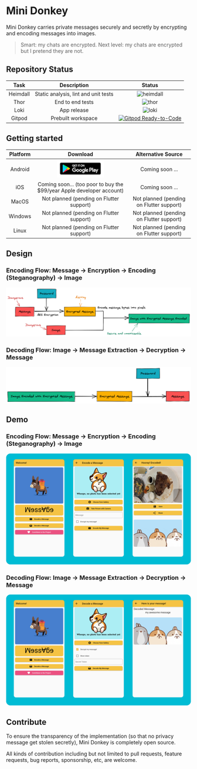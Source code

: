 # Mini Donkey

Mini Donkey carries private messages securely and secretly by encrypting and encoding messages into images.

> Smart: my chats are encrypted. Next level: my chats are encrypted but I pretend they are not.

## Repository Status

| Task | Description | Status |
|:-----:|:-----------:|:------:|
| Heimdall | Static analysis, lint and unit tests | ![heimdall](https://github.com/tianhaoz95/photochat/workflows/heimdall/badge.svg?branch=master) |
| Thor | End to end tests | ![thor](https://github.com/tianhaoz95/photochat/workflows/thor/badge.svg?branch=master) |
| Loki | App release | ![loki](https://github.com/tianhaoz95/photochat/workflows/loki/badge.svg?branch=master) |
|Gitpod | Prebuilt workspace | [![Gitpod Ready-to-Code](https://img.shields.io/badge/Gitpod-Ready--to--Code-blue?logo=gitpod)](https://gitpod.io/#https://github.com/tianhaoz95/photochat) |

## Getting started

| Platform | Download | Alternative Source |
|:--------:|:--------:|:------------------:|
| Android | ![get it on play store](assets/post/google_play_store_logo.png) | Coming soon ... |
| iOS | Coming soon... (too poor to buy the $99/year Apple developer account) | Coming soon ... |
| MacOS | Not planned (pending on Flutter support) | Not planned (pending on Flutter support) |
| Windows | Not planned (pending on Flutter support) | Not planned (pending on Flutter support) |
| Linux | Not planned (pending on Flutter support) | Not planned (pending on Flutter support) |

## Design

### Encoding Flow: Message -> Encryption -> Encoding (Steganography) -> Image

![encoding flow](./assets/post/encoding_flow.png)

### Decoding Flow: Image -> Message Extraction -> Decryption -> Message

![decoding flow](./assets/post/decoding_flow.png)

## Demo

### Encoding Flow: Message -> Encryption -> Encoding (Steganography) -> Image

![encoding app demo](./assets/post/encoding_flow_app_demo.png)

### Decoding Flow: Image -> Message Extraction -> Decryption -> Message

![decoding app demo](./assets/post/decoding_flow_app_demo.png)

## Contribute

To ensure the transparency of the implementation (so that no privacy message get stolen secretly), Mini Donkey is completely open source.

All kinds of contribution including but not limited to pull requests, feature requests, bug reports, sponsorship, etc, are welcome.
